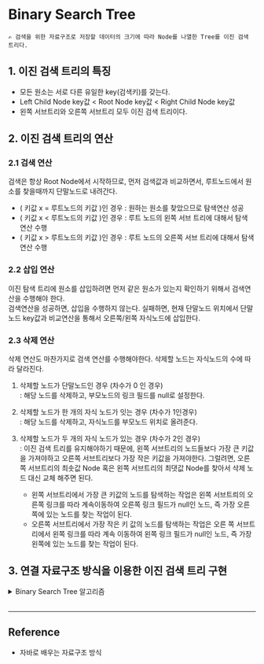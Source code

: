 # Binary Search Tree
    ✍️ 검색을 위한 자료구조로 저장할 데이터의 크기에 따라 Node를 나열한 Tree를 이진 검색 트리다.
## 1. 이진 검색 트리의 특징
- 모든 원소는 서로 다른 유일한 key(검색키)를 갖는다.
- Left Child Node key값 < Root Node key값 < Right Child Node key값 
- 왼쪽 서브트리와 오른쪽 서브트리 모두 이진 검색 트리이다.

## 2. 이진 검색 트리의 연산

### 2.1 검색 연산
검색은 항상 Root Node에서 시작하므로, 먼저 검색값과 비교하면서, 루트노드에서 원소를 찾을때까지 단말노드로 내려간다.
- ( 키값 x = 루트노드의 키값 )인 경우 : 원하는 원소를 찾았으므로 탐색연산 성공
- ( 키값 x < 루트노드의 키값 )인 경우 : 루트 노드의 왼쪽 서브 트리에 대해서 탐색 연산 수행
- ( 키값 x > 루트노드의 키값 )인 경우 : 루트 노드의 오른쪽 서브 트리에 대해서 탐색 연산 수행

### 2.2 삽입 연산
이진 탐색 트리에 원소를 삽입하려면 먼저 같은 원소가 있는지 확인하기 위해서 검색연산을 수행해야 한다.  
검색연산을 성공하면, 삽입을 수행하지 않는다. 실패하면, 현재 단말노드 위치에서 단말노드 key값과 비교연산을 통해서 오른쪽/왼쪽 자식노드에 삽입한다.

### 2.3 삭제 연산
삭제 연산도 마찬가지로 검색 연산를 수행해야한다. 삭제할 노드는 자식노드의 수에 따라 달라진다.

1. 삭제할 노드가 단말노드인 경우 (차수가 0 인 경우)  
: 해당 노드를 삭제하고, 부모노드의 링크 필드를 null로 설정한다.

2. 삭제할 노드가 한 개의 자식 노드가 잇는 경우 (차수가 1인경우)  
: 해당 노드를 삭제하고, 자식노드를 부모노드 위치로 올려준다.

3. 삭제할 노드가 두 개의 자식 노드가 있는 경우 (차수가 2인 경우)   
: 이진 검색 트리를 유지해야하기 때문에, 왼쪽 서브트리의 노드들보다 가장 큰 키값을 가져야하고 오른쪽 서브트리보다 가장 작은 키값을 가져야한다. 그럴려면, 오른쪽 서브트리의 최솟값 Node 혹은 왼쪽 서브트리의 최댓값 Node를 찾아서 삭제 노드 대신 교체 해주면 된다.  
    - 왼쪽 서브트리에서 가장 큰 키값의 노드를 탐색하는 작업은 왼쪽 서브트릐의 오른쪽 링크를 따라 계속이동하여 오른쪽 링크 필드가 null인 노드, 즉 가장 오른쪽에 있는 노드를 찾는 작업이 된다. 
    - 오른쪽 서브트리에서 가장 작은 키 값의 노드를 탐색하는 작업은 오른 쪽 서브트리에서 왼쪽 링크를 따라 계속 이동하여 왼쪽 링크 필드가 null인 노드, 즉 가장 왼쪽에 있는 노드를 찾는 작업이 된다.


## 3. 연결 자료구조 방식을 이용한 이진 검색 트리 구현

<details>
<summary>Binary Search Tree 알고리즘</summary>

```java
```
</details>
<br>

---

## Reference

- 자바로 배우는 자료구조 방식
